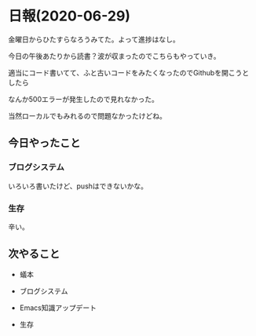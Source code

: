 # 日報(2020-06-29)

金曜日からひたすらなろうみてた。よって進捗はなし。

今日の午後あたりから読書？波が収まったのでこちらもやっていき。

適当にコード書いてて、ふと古いコードをみたくなったのでGithubを開こうとしたら

なんか500エラーが発生したので見れなかった。

当然ローカルでもみれるので問題なかったけどね。

## 今日やったこと

### ブログシステム

いろいろ書いたけど、pushはできないかな。

### 生存

辛い。

## 次やること

* 蟻本

* ブログシステム

* Emacs知識アップデート

* 生存
